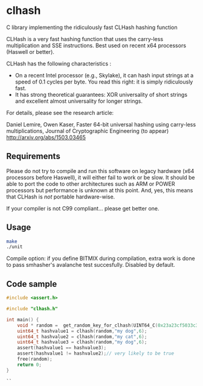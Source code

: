 # clhash
C library implementing the ridiculously fast CLHash hashing function


 CLHash is a very fast hashing function that uses the
 carry-less multiplication and SSE instructions.
 Best used on recent x64 processors (Haswell or better).

CLHash has the following characteristics :

* On a recent Intel processor (e.g., Skylake), it can hash input strings at a speed of 0.1 cycles per byte. You read this right: it is simply ridiculously fast.
* It has strong theoretical guarantees: XOR universality of short strings and excellent almost universality for longer strings.
  
For details, please see the research article:
  
Daniel Lemire, Owen Kaser, Faster 64-bit universal hashing using carry-less multiplications, Journal of Cryptographic Engineering (to appear) http://arxiv.org/abs/1503.03465

## Requirements

 
Please do not try to compile and run this software on legacy hardware (x64 processors
before Haswell), it will either fail to work or be slow. It should be able to port
the code to other architectures such as ARM or POWER processors but performance is
unknown at this point. And, yes, this means that CLHash is *not* portable hardware-wise.

If your compiler is not C99 compliant... please get better one.


 
 
## Usage 
 
 ```bash
 make
 ./unit
 ```
Compile option: if you define BITMIX during compilation, extra work is done to 
pass smhasher's avalanche test succesfully. Disabled by default.
 
## Code sample
 
```C
#include <assert.h>

#include "clhash.h"

int main() {
    void * random =  get_random_key_for_clhash(UINT64_C(0x23a23cf5033c3c81),UINT64_C(0xb3816f6a2c68e530));
    uint64_t hashvalue1 = clhash(random,"my dog",6);
    uint64_t hashvalue2 = clhash(random,"my cat",6);
    uint64_t hashvalue3 = clhash(random,"my dog",6);
    assert(hashvalue1 == hashvalue3);
    assert(hashvalue1 != hashvalue2);// very likely to be true
    free(random);
    return 0;
}

``
